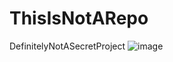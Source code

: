 # ThisIsNotARepo
DefinitelyNotASecretProject
![image](https://github.com/user-attachments/assets/1a70b4ee-abd0-4dce-9537-083d21ea1c7f)

